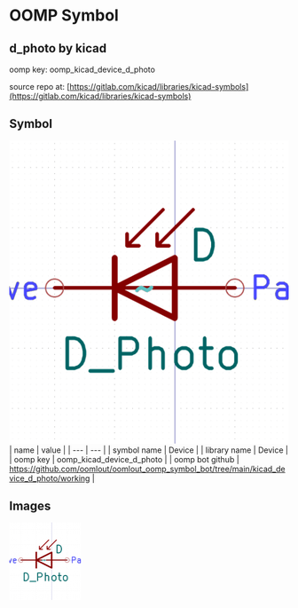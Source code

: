 # OOMP Symbol  
## d_photo  by kicad  
  
oomp key: oomp_kicad_device_d_photo  
  
source repo at: [https://gitlab.com/kicad/libraries/kicad-symbols](https://gitlab.com/kicad/libraries/kicad-symbols)  
## Symbol  
  
[![working.png](working_600.png)](working.png)  
| name | value | 
| --- | --- | 
| symbol name | Device | 
| library name | Device | 
| oomp key | oomp_kicad_device_d_photo | 
| oomp bot github | https://github.com/oomlout/oomlout_oomp_symbol_bot/tree/main/kicad_device_d_photo/working | 
## Images  
  
[![working.png](working_140.png)](working.png)  
